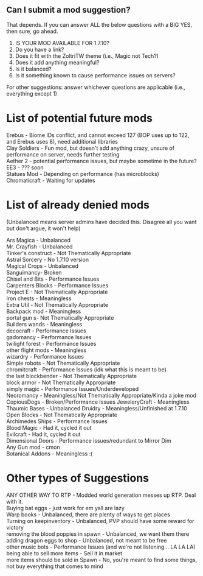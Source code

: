 ## Can I submit a mod suggestion?

That depends. If you can answer ALL the below questions with a BIG YES, then sure, go ahead.

1. IS YOUR MOD AVAILABLE FOR 1.7.10?
2. Do you have a link?
3. Does it fit with the ZoltriTW theme (i.e., Magic not Tech?)
4. Does it add anything meaningful?
5. Is it balanced?
6. Is it something known to cause performance issues on servers?

For other suggestions: answer whichever questions are applicable (i.e., everything except 1)

# List of potential future mods
Erebus - Biome IDs conflict, and cannot exceed 127 (BOP uses up to 122, and Erebus uses 8), need additional libraries  
Clay Soldiers - Fun mod, but doesn't add anything crazy, unsure of performance on server, needs further testing  
Aether 2 - potential performance issues, but maybe sometime in the future?  
EE3 - ??? soon  
Statues Mod - Depending on performance (has microblocks)  
Chromaticraft - Waiting for updates  

# List of already denied mods
(Unbalanced means server admins have decided this.  Disagree all you want but don't argue, it won't help)

Ars Magica - Unbalanced  
Mr. Crayfish - Unbalanced  
Tinker's construct - Not Thematically Appropriate  
Astral Sorcery - No 1.7.10 version  
Magical Crops - Unbalanced  
Sanguimancy- Broken   
Chisel and Bits - Performance Issues  
Carpenters Blocks - Performance Issues  
Project E - Not Thematically Appropriate  
Iron chests - Meaningless   
Extra Util - Not Thematically Appropriate  
Backpack mod - Meaningless  
portal gun s- Not Thematically Appropriate  
Builders wands - Meaningless  
decocraft - Performance Issues  
gadomancy - Performance Issues  
twilight forest - Performance Issues  
other flight mods - Meaningless  
wizardry - Performance Issues  
Simple robots - Not Thematically Appropriate  
chromitcraft - Performance Issues (idk what this is meant to be)  
the last blockbender - Not Thematically Appropriate  
block armor - Not Thematically Appropriate  
simply magic - Performance Issues/Underdeveloped  
Necromancy - Meaningless/Not Thematically Appropriate/Kinda a joke mod  
CopiousDogs - Broken/Performance Issues
JeweleryCraft - Meaningless  
Thaumic Bases - Unbalanced
Druidry - Meaningless/Unfinished at 1.7.10  
Open Blocks - Not Thematically Appropriate  
Archimedes Ships - Performance Issues  
Blood Magic - Had it, cycled it out  
Evilcraft - Had it, cycled it out  
Dimensional Doors - Performance issues/redundant to Mirror Dim  
Any Gun mod - cmon  
Botanical Addons - Meaningless :(  

# Other types of Suggestions
ANY OTHER WAY TO RTP - Modded world generation messes up RTP. Deal with it.  
Buying bat eggs - just work for em yall are lazy  
Warp books - Unbalanced, there are plenty of ways to get places  
Turning on keepinventory - Unbalanced, PVP should have some reward for victory  
removing the blood poppies in spawn - Unbalanced, we want them there  
adding dragon eggs to shop - Unbalanced, not meant to be free  
other music bots - Performance Issues (and we're not listening... LA LA LA)  
being able to sell more items - Sell it in market  
more items should be sold in Spawn - No, you're meant to find some things, not buy everything that comes to mind
